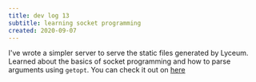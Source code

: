 ```yaml
---
title: dev log 13
subtitle: learning socket programming
created: 2020-09-07
---
```


I've wrote a simpler server to serve the static files generated by Lyceum. Learned about the basics of socket programming and how to parse arguments using `getopt`. You can check it out on [here](https://github.com/awalvie/sersim)
